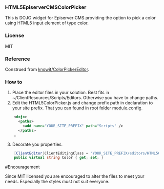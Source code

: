 ### HTML5EpiserverCMSColorPicker

This is DOJO widget for Episerver CMS providing the option to pick a color using HTML5 input element of type color.

### License
MIT

### Reference
Construed from [knowit/ColorPickerEditor](https://github.com/knowit/ColorPickerEditor).

### How to

1. Place the editor files in your solution. Best fits in ~/ClientResources/Scripts/Editors. Otherwise you have to change paths.
2. Edit the HTML5ColorPicker.js and change prefix path in declaration to your site prefix. That you can found in root folder module.config.

```xml
    <dojo>    
      <paths>
        <add name="YOUR_SITE_PREFIX" path="Scripts" />
      </paths>
    …
```
    
3. Decorate you properties.
```c#
    [ClientEditor(ClientEditingClass = "YOUR_SITE_PREFIX/editors/HTML5ColorPicker")]
    public virtual string Color { get; set; }
```
#Encouragement

Since MIT licensed you are encouraged to alter the files to meet your needs. Especially the styles must not suit everyone.
